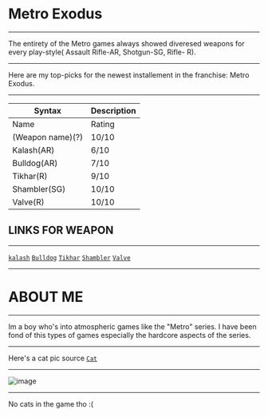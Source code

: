 # Metro Exodus

---

The entirety of the Metro games always showed diveresed weapons for every play-style( Assault Rifle-AR, Shotgun-SG, Rifle- R).

---

Here are my top-picks for the newest installement in the franchise: Metro Exodus.

---

| Syntax | Description |
| ----------- | ----------- |
| Name | Rating |
| (Weapon name)(?) | 10/10 |
| Kalash(AR) | 6/10 |
| Bulldog(AR) | 7/10 |
| Tikhar(R) | 9/10 |
| Shambler(SG) | 10/10 |
| Valve(R) | 10/10 |

## LINKS FOR WEAPON

---

[`kalash`](https://metrovideogame.fandom.com/wiki/Kalash_(AK-74M))
[`Bulldog`](https://metrovideogame.fandom.com/wiki/Bulldog)
[`Tikhar`](https://metrovideogame.fandom.com/wiki/Tihar)
[`Shambler`](https://www.metrothegame.com/game/weapons/shambler-shot-gun/)
[`Valve`](https://metrovideogame.fandom.com/wiki/Valve)

---

# ABOUT ME

---

Im a boy who's into atmospheric games like the "Metro" series. I have been fond of this types of games especially the hardcore aspects of the series.

---

Here's a cat pic source [`Cat`](https://www.google.com/search?q=cat+pic&rlz=1C1CHBF_enPH1033PH1033&source=lnms&tbm=isch&sa=X&ved=2ahUKEwi2seqWwMP7AhUjh1YBHZ9mCAgQ_AUoAXoECAEQAw&biw=1218&bih=620&dpr=1#imgrc=zXUcTrBA8XaRDM)

---

![image](https://user-images.githubusercontent.com/118531367/203471290-48b5d642-5f1f-4a96-b7cd-08f20b9909b7.png)

---

No cats in the game tho :(

